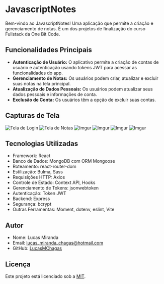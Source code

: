 # JavascriptNotes



Bem-vindo ao JavascriptNotes! Uma aplicação que permite a criação e gerenciamento de notas. É um dos projetos de finalização do curso Fullstack da One Bit Code.

## Funcionalidades Principais

- **Autenticação de Usuário:** O aplicativo permite a criação de contas de usuário e autenticação usando tokens JWT para acessar as funcionalidades do app.
- **Gerenciamento de Notas:** Os usuários podem criar, atualizar e excluir suas notas na tela principal.
- **Atualização de Dados Pessoais:** Os usuários podem atualizar seus dados pessoais e informações de conta.
- **Exclusão de Conta:** Os usuários têm a opção de excluir suas contas.

## Capturas de Tela

![Tela de Login](https://i.imgur.com/Y09HoR5l.png)
![Tela de Notas](https://i.imgur.com/1kqc8IKl.png)
![Imgur](https://i.imgur.com/g0eLvXDl.png)
![Imgur](https://i.imgur.com/oDQrt68l.png)
![Imgur](https://i.imgur.com/duLHVqZl.png)
![Imgur](https://i.imgur.com/l2OM6U0l.png)

## Tecnologias Utilizadas

- Framework: React
- Banco de Dados: MongoDB com ORM Mongoose
- Roteamento: react-router-dom
- Estilização: Bulma, Sass
- Requisições HTTP: Axios
- Controle de Estado: Context API, Hooks
- Gerenciamento de Tokens: jsonwebtoken
- Autenticação: Token JWT
- Backend: Express
- Segurança: bcrypt
- Outras Ferramentas: Moment, dotenv, eslint, Vite

## Autor

- Nome: Lucas Miranda
- Email: lucas_miranda_chagas@hotmail.com
- GitHub: [LucasMChagas](https://github.com/LucasMChagas)

## Licença

Este projeto está licenciado sob a [MIT](https://opensource.org/license/mit/).
